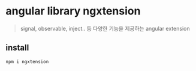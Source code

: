 # angular library ngxtension

> signal, observable, inject.. 등 다양한 기능을 제공하는 angular extension

## install

```sh
npm i ngxtension
```
